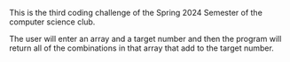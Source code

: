 This is the third coding challenge of the Spring 2024 Semester of the computer science club.

The user will enter an array and a target number and then the program will return all of the combinations in that array that add to the target number. 
